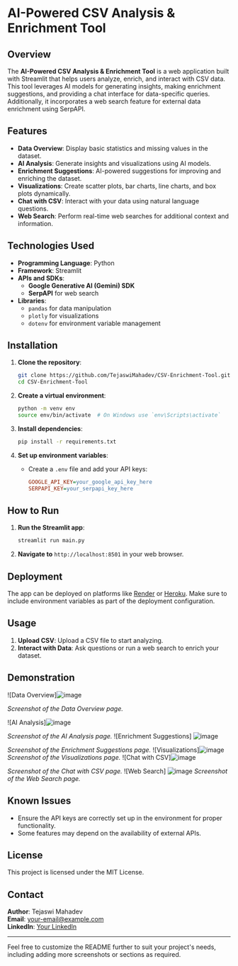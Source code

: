 # AI-Powered CSV Analysis & Enrichment Tool

## Overview
The **AI-Powered CSV Analysis & Enrichment Tool** is a web application built with Streamlit that helps users analyze, enrich, and interact with CSV data. This tool leverages AI models for generating insights, making enrichment suggestions, and providing a chat interface for data-specific queries. Additionally, it incorporates a web search feature for external data enrichment using SerpAPI.

## Features
- **Data Overview**: Display basic statistics and missing values in the dataset.
- **AI Analysis**: Generate insights and visualizations using AI models.
- **Enrichment Suggestions**: AI-powered suggestions for improving and enriching the dataset.
- **Visualizations**: Create scatter plots, bar charts, line charts, and box plots dynamically.
- **Chat with CSV**: Interact with your data using natural language questions.
- **Web Search**: Perform real-time web searches for additional context and information.

## Technologies Used
- **Programming Language**: Python
- **Framework**: Streamlit
- **APIs and SDKs**:
  - **Google Generative AI (Gemini) SDK**
  - **SerpAPI** for web search
- **Libraries**:
  - `pandas` for data manipulation
  - `plotly` for visualizations
  - `dotenv` for environment variable management

## Installation

1. **Clone the repository**:
    ```bash
    git clone https://github.com/TejaswiMahadev/CSV-Enrichment-Tool.git
    cd CSV-Enrichment-Tool
    ```

2. **Create a virtual environment**:
    ```bash
    python -m venv env
    source env/bin/activate  # On Windows use `env\Scripts\activate`
    ```

3. **Install dependencies**:
    ```bash
    pip install -r requirements.txt
    ```

4. **Set up environment variables**:
   - Create a `.env` file and add your API keys:
     ```ini
     GOOGLE_API_KEY=your_google_api_key_here
     SERPAPI_KEY=your_serpapi_key_here
     ```

## How to Run

1. **Run the Streamlit app**:
    ```bash
    streamlit run main.py
    ```

2. **Navigate to** `http://localhost:8501` in your web browser.

## Deployment
The app can be deployed on platforms like [Render](https://render.com/) or [Heroku](https://www.heroku.com/). Make sure to include environment variables as part of the deployment configuration.

## Usage
1. **Upload CSV**: Upload a CSV file to start analyzing.
2. **Interact with Data**: Ask questions or run a web search to enrich your dataset.

## Demonstration
![Data Overview]![image](https://github.com/user-attachments/assets/a921ada6-21f1-4be5-aa30-97c055195d06)

*Screenshot of the Data Overview page.*

![AI Analysis]![image](https://github.com/user-attachments/assets/93b50092-1ce4-4f39-b515-82be8268fd31)

*Screenshot of the AI Analysis page.*
![Enrichment Suggestions] ![image](https://github.com/user-attachments/assets/94ae6f6d-f52f-403a-a7e2-4e094666d2ba)

*Screenshot of the Enrichment Suggestions page.*
![Visualizations]![image](https://github.com/user-attachments/assets/73b1bdf3-3fbf-493e-9546-7a997694a077)
*Screenshot of the Visualizations page.*
![Chat with CSV]![image](https://github.com/user-attachments/assets/8a729528-f4de-4d43-b30a-bb4485db8c93)

*Screenshot of the Chat with CSV page.*
![Web Search] ![image](https://github.com/user-attachments/assets/047a748f-3374-4bda-8aee-0ca28aeb1c91)
*Screenshot of the Web Search page.*

## Known Issues
- Ensure the API keys are correctly set up in the environment for proper functionality.
- Some features may depend on the availability of external APIs.

## License
This project is licensed under the MIT License.

## Contact
**Author**: Tejaswi Mahadev  
**Email**: [your-email@example.com](mailto:your-email@example.com)  
**LinkedIn**: [Your LinkedIn](https://www.linkedin.com/in/your-profile)

---

Feel free to customize the README further to suit your project's needs, including adding more screenshots or sections as required.
